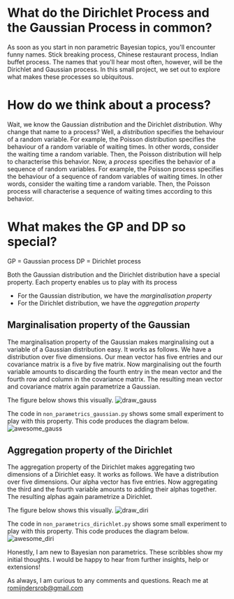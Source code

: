 # What do the Dirichlet Process and the Gaussian Process in common?

As soon as you start in non parametric Bayesian topics, you'll encounter funny names. Stick breaking process, Chinese restaurant process, Indian buffet process. The names that you'll hear most often, however, will be the Dirichlet and Gaussian process. In this small project, we set out to explore what makes these processes so ubiquitous. 

# How do we think about a process?
Wait, we know the Gaussian _distribution_ and the Dirichlet _distribution_. Why change that name to a process? Well, a _distribution_ specifies the behaviour of a random variable. For example, the Poisson distribution specifies the behaviour of a random variable of waiting times. In other words, consider the waiting time a random variable. Then, the Poisson distribution will help to characterise this behavior. Now, a _process_ specifies the behavior of a sequence of random variables. For example, the Poisson process specifies the behaviour of a sequence of random variables of waiting times. In other words, consider the waiting time a random variable. Then, the Poisson process will characterise a sequence of waiting times according to this behavior.

# What makes the GP and DP so special?
GP = Gaussian process
DP = Dirichlet process

Both the Gaussian distribution and the Dirichlet distribution have a special property. Each property enables us to play with its process

  * For the Gaussian distribution, we have the _marginalisation property_
  * For the Dirichlet distribution, we have the _aggregation property_

## Marginalisation property of the Gaussian
The marginalisation property of the Gaussian makes marginalising out a variable of a Gaussian distribution easy. It works as follows. We have a distribution over five dimensions. Our mean vector has five entries and our covariance matrix is a five by five matrix. Now marginalising out the fourth variable amounts to discarding the fourth entry in the mean vector and the fourth row and column in the covariance matrix. The resulting mean vector and covariance matrix again parametrize a Gaussian.

The figure below shows this visually.
![draw_gauss]()

The code in `non_parametrics_gaussian.py` shows some small experiment to play with this property. This code produces the diagram below.
![awesome_gauss]()

## Aggregation property of the Dirichlet
The aggregation property of the Dirichlet makes aggregating two dimensions of a Dirichlet easy. It works as follows. We have a distribution over five dimensions. Our alpha vector has five entries. Now aggregating the third and the fourth variable amounts to adding their alphas together. The resulting alphas again parametrize a Dirichlet.

The figure below shows this visually.
![draw_diri]()

The code in `non_parametrics_dirichlet.py` shows some small experiment to play with this property. This code produces the diagram below.
![awesome_diri]()

Honestly, I am new to Bayesian non parametrics. These scribbles show my initial thoughts. I would be happy to hear from further insights, help or extensions!

As always, I am curious to any comments and questions. Reach me at romijndersrob@gmail.com